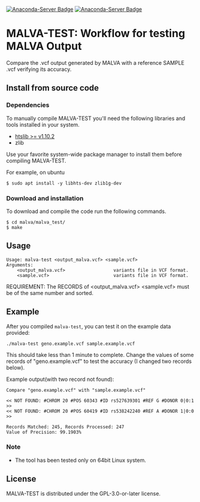 [![Anaconda-Server Badge](https://anaconda.org/bioconda/malva/badges/platforms.svg)](https://anaconda.org/bioconda/malva)
[![Anaconda-Server Badge](https://anaconda.org/bioconda/malva/badges/license.svg)](https://anaconda.org/bioconda/malva)

# MALVA-TEST: Workflow for testing MALVA Output

Compare the .vcf output generated by MALVA with a reference SAMPLE .vcf verifying its accuracy. 

## Install from source code

### Dependencies

To manually compile MALVA-TEST you'll need the following libraries and tools installed in your system.

* [htslib >= v1.10.2](https://github.com/samtools/htslib/tree/1.10.2)
* zlib

Use your favorite system-wide package manager to install them before compiling MALVA-TEST.

For example, on ubuntu
```shell
$ sudo apt install -y libhts-dev zlib1g-dev
```

### Download and installation

To download and compile the code run the following commands.

```shell
$ cd malva/malva_test/
$ make
```

## Usage
```
Usage: malva-test <output_malva.vcf> <sample.vcf>
Arguments:
    <output_malva.vcf>                  variants file in VCF format.
    <sample.vcf>                        variants file in VCF format.
```
REQUIREMENT: The RECORDS of <output_malva.vcf> <sample.vcf> must be of the same number and sorted. 

## Example
After you compiled `malva-test`, you can test it on the example data provided:
```
./malva-test geno.example.vcf sample.example.vcf 
```
This should take less than 1 minute to complete.
Change the values of some records of "geno.example.vcf" to test the accuracy (I changed two records below).

Example output(with two record not found):
```
Compare "geno.example.vcf" with "sample.example.vcf"

<< NOT FOUND: #CHROM 20 #POS 60343 #ID rs527639301 #REF G #DONOR 0|0:1 >>
<< NOT FOUND: #CHROM 20 #POS 60419 #ID rs538242240 #REF A #DONOR 1|0:0 >>

Records Matched: 245, Records Processed: 247
Value of Precision: 99.1903%
```

### Note
- The tool has been tested only on 64bit Linux system.

## License
MALVA-TEST is distributed under the GPL-3.0-or-later license.